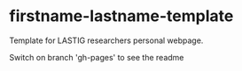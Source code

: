 # firstname-lastname-template
  
Template for LASTIG researchers personal webpage.

Switch on branch 'gh-pages' to see the readme
